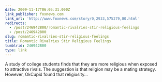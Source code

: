 ```yaml
---
date: 2009-11-17T06:05:31.000Z
link_publisher: foxnews.com
link_url: 'http://www.foxnews.com/story/0,2933,575279,00.html'
redirects:
  - /post/246942800/romantic-rivalries-stir-religious-feelings
  - /post/246942800
slug: romantic-rivalries-stir-religious-feelings
title: Romantic Rivalries Stir Religious Feelings
tumblrid: 246942800
type: link
---
```

<p>A study of college students finds that they are more religious when exposed to attractive rivals. The suggestion is that religion may be a mating strategy. However, OkCupid found that religiosity&hellip;</p>
